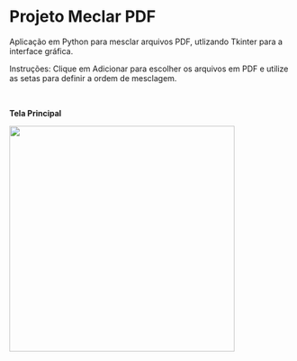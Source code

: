 # Projeto Meclar PDF 

<p>
 Aplicação em Python para mesclar arquivos PDF, utlizando Tkinter para a interface gráfica.
</p>
<p>Instruções: Clique em Adicionar para escolher os arquivos em PDF e utilize as setas para definir a ordem de mesclagem.</p>
<div>
 <br><p><b>Tela Principal</b></p>
 <img src="https://github.com/vchecchetto/projeto-python-meclar-Pdf/assets/128191389/dd78bbef-905c-4fe0-903f-3194029b4a06" width="400px">
</div>
